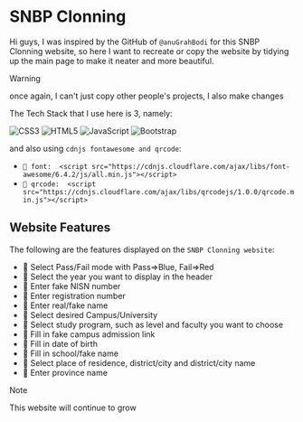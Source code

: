# SNBP Clonning

Hi guys, I was inspired by the GitHub of `@anuGrahBodi` for this SNBP Clonning website, so here I want to recreate or copy the website by tidying up the main page to make it neater and more beautiful.

> [!WARNING]
> once again, I can't just copy other people's projects, I also make changes

The Tech Stack that I use here is 3, namely: </br>

![CSS3](https://img.shields.io/badge/css3-%231572B6.svg?style=plastic&logo=css3&logoColor=white) ![HTML5](https://img.shields.io/badge/html5-%23E34F26.svg?style=plastic&logo=html5&logoColor=white) ![JavaScript](https://img.shields.io/badge/javascript-%23323330.svg?style=plastic&logo=javascript&logoColor=%23F7DF1E) ![Bootstrap](https://img.shields.io/badge/bootstrap-%238511FA.svg?style=plastic&logo=bootstrap&logoColor=white)

and also using `cdnjs fontawesome and qrcode`:

- `🔐 font:  <script src="https://cdnjs.cloudflare.com/ajax/libs/font-awesome/6.4.2/js/all.min.js"></script>`
- `🔐 qrcode:  <script src="https://cdnjs.cloudflare.com/ajax/libs/qrcodejs/1.0.0/qrcode.min.js"></script>`

## Website Features

The following are the features displayed on the `SNBP Clonning website`:

- 🎯 Select Pass/Fail mode with Pass=>Blue, Fail=>Red
- 🎯 Select the year you want to display in the header
- 🎯 Enter fake NISN number
- 🎯 Enter registration number
- 🎯 Enter real/fake name
- 🎯 Select desired Campus/University
- 🎯 Select study program, such as level and faculty you want to choose
- 🎯 Fill in fake campus admission link
- 🎯 Fill in date of birth
- 🎯 Fill in school/fake name
- 🎯 Select place of residence, district/city and district/city name
- 🎯 Enter province name

> [!NOTE]
>
> This website will continue to grow
